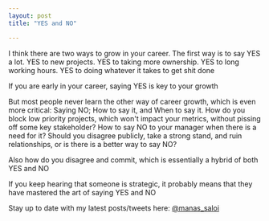 ```yaml
---
layout: post
title: "YES and NO"

---
```


I think there are two ways to grow in your career. The first way is to say YES a lot. YES to new projects. YES to taking more ownership. YES to long working hours. YES to doing whatever it takes to get shit done

If you are early in your career, saying YES is key to your growth

But most people never learn the other way of career growth, which is even more critical: Saying NO; How to say it, and When to say it. How do you block low priority projects, which won't impact your metrics, without pissing off some key stakeholder? How to say NO to your manager when there is a need for it? Should you disagree publicly, take a strong stand, and ruin relationships, or is there is a better way to say NO? 

Also how do you disagree and commit, which is essentially a hybrid of both YES and NO

If you keep hearing that someone is strategic, it probably means that they have mastered the art of saying YES and NO

Stay up to date with my latest posts/tweets here: [@manas_saloi](http://twitter.com/manas_saloi)
